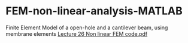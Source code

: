 # FEM-non-linear-analysis-MATLAB
Finite Element Model of a open-hole and a cantilever beam, using membrane elements 
[Lecture 26 Non linear FEM code.pdf](https://github.com/Rocketman3003/FEM-non-linear-analysis-MATLAB/files/7917890/Lecture.26.Non.linear.FEM.code.pdf)
